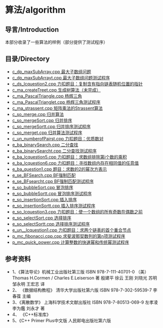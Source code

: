 # 算法/algorithm

## 导言/Introduction

本部分收录了一些算法的样例（部分提供了测试程序）

## 目录/Directory

* [c_dp_maxSubArray.cpp 最大子数组问题](./c_dp_maxSubArray.cpp)
* [c_dp_maxSubArrayt.cpp 最大子数组问题测试程序](./c_dp_maxSubArrayt.cpp)
* [c_ds_lcquestion2.cpp 力扣题目：复制含有指向链表随机位置的指针](./c_ds_lcquestion2.cpp)
* [c_ma_createTreet.cpp 生成树算法（未完成）](./c_ma_createTreet.cpp)
* [c_ma_PascalTriangle.cpp 杨辉三角](./c_ma_PascalTriangle.cpp)
* [c_ma_PascalTrianglet.cpp 杨辉三角测试程序](./c_ma_PascalTrianglet.cpp)
* [c_ma_strassent.cpp 矩阵乘法的Strassent算法](./c_ma_strassent.cpp)
* [c_so_merge.cpp 归并算法](./c_so_merge.cpp)
* [c_so_mergeSort.cpp 归并排序](./c_so_mergeSort.cpp)
* [c_so_mergeSortt.cpp 归并排序测试程序](./c_so_mergeSortt.cpp)
* [c_so_merget.cpp 归并算法测试程序](./c_so_merget.cpp)
* [c_un_numberofPairst.cpp 力扣题目：优质数对](./c_un_numberofPairst.cpp)
* [e_ba_binarySearch.cpp 二分查找](./e_ba_binarySearch.cpp)
* [e_ba_binarySearcht.cpp 二分查找测试程序](./)
* [e_ba_lcquestion5.cpp 力扣题目：求数组排除第i个数的乘积](./e_ba_lcquestion5.cpp)
* [e_ba_lcquestion6.cpp 力扣题目：寻找数组内存在相同值的任意值](./e_ba_lcquestion6.cpp)
* [e_ba_question1.cpp 题目：求数的2的幂次方表示](./e_ba_question1.cpp)
* [e_se_BFSearch.cpp BF强制匹配](./e_se_BFSearch.cpp)
* [e_se_BFsearcht.cpp BF强制匹配测试程序](./e_se_BFsearcht.cpp)
* [e_so_bubbleSort.cpp 冒泡排序](./e_so_bubbleSort.cpp)
* [e_so_bubbleSortt.cpp 冒泡排序测试程序](./e_so_bubbleSortt.cpp)
* [e_so_insertionSort.cpp 插入排序](./e_so_insertionSort.cpp)
* [e_so_insertionSortt.cpp 插入排序测试程序](./e_so_insertionSortt.cpp)
* [e_so_lcquestion3.cpp 力扣题目：使一个数组的所有奇数在偶数之前](./e_so_lcquestion3.cpp)
* [e_so_selectSort.cpp 选择排序](./e_so_selectSort.cpp)
* [e_so_selectSortt.cpp 选择排序测试程序](./e_so_selectSortt.cpp)
* [e_un__lcquestion1.cpp 力扣题目：求两个链表的首个重合节点](./e_un__lcquestion1.cpp)
* [p_mc_fibonacci.cpp.cpp 求斐波那契数列的第n项测试程序](./p_mc_fibonaccit.cpp)
* [p_mc_quick_power.cpp 计算整数的快速幂和传统幂测试程序](./p_mc_quick_powert.cpp)
  
## 参考资料

* 1、《算法导论》机械工业出版社第三版 ISBN 978-7-111-40701-0 （美） Thomas H.Cormen / Charles E.Leiserson 著 殷建平 徐云 王刚 刘晓光 苏明 邹永明 王宏志 译
* 2、 《数据结构教程》 清华大学出版社第六版 ISBN 978-7-302-59539-7 李春葆 主编
* 3、《离散数学》 上海科学技术文献出版社 ISBN 978-7-80513-069-9 左孝凌 李为鑑 刘永才 著
* 4、 《C++标准库》
* 5、《C++ Primer Plus中文版 人民邮电出版社第六版
